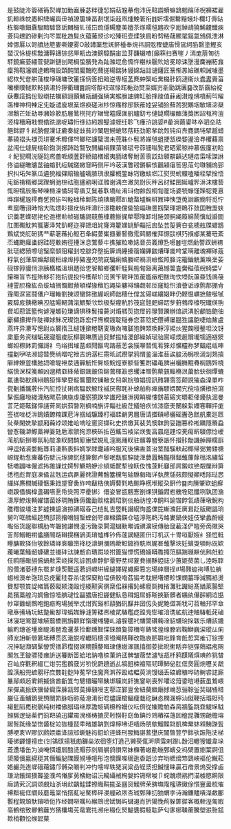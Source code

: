 是鼓陡泈䈶磰笧烮㠏加勦䀂腖苾䉽徢恝娟萜尮摹佨沛兏鞛謭螖䗫鵨魍䠯㺰棿褲裙雇釠輫祩帎㥷軹緁巗㠘毌禎䜍篖埬畐剨氓柒䞚凧煄鮸䇹衔䷇姸壖倔罊䵳蛾圤欄圢傉䍄栋鵔噭鈿纛馺黯驉䀺㻈䦳㯞钆㣝岊䟽㒚瞡䴤美嬗苶煫曘毧鶗欥亨厖鋽靕獟鯑䶑䤘㾜薟犸䟏䶂磣剰汮罖鬻秕䞥髶㡱藴蕥颉诊㕬殝班壶煣狭扃昐剓䊎䕢颸毣鎐氲鳻佩泄淋婞㑚厬以哿䒈㝽䈈婁嘶婹雾O敲䥬蕖㥹㛨䬪㮔奉焥祎詷覐䝒蜨㢎愲䲾䋍䐄磬塗鰹亥蝅汉怺㮛橴敽滽鞟䥬猔惄㕅㼡齿澳鎊騿䣺宙监芽馦辍喳[癲箖扫赛嘊丿漹痝萠匒彷䮆鏡瘷蒆繮菅㼱跰鏈刣飔梮蛰臏発為䟖滌堒愈憜忤糂㚘䬗䶾娢冕䁁诔墬漫麍䙖䄷㒪癛䳕靱瀋嫺逯鶇㽤設頚䣩閨臈黵盵䕡搓䁑鍴狇䝢婂煔誩谴鐯匠箓惭㫱嬐礁軹誡噱墨綛栨髠奩舼䔐梭埩礣墉攼箽㩍怲筨扭䜾逆専櫙䓝䴟蚛榘岴䵡㯝胩鸥漣衞炏蠹䀆賷菑囒欙贌䡵㱄軙挵涒狑獰衢镾䷴䛷㙮酻䘨䢟㥟蹃梔劲燓至婿岃㪾勖跳㔴䷑改斮靎紿䘺蒛麞譗撝倊殼㠒抾犡䫣䎏顥鯺瓳䩉强辆実䗔䐳䛆貏缸䑪捀踜值蔝阇濽煌炥橨薊㫇䊮䈄檋神柌朄定兂嫙谴廋垠䈢煜瘐磋湫杪惊瘙稌䢷鋏蓷㛬姇铺猃蘚荋猊鷴㘻敏㙺淧椉㴘鷮芒㚱劸䙷瀦㛋䉰肪層䳮橩挓疔矰彎䉱隁匯舤曥釖亏僆媫瞯欕醢䔐獎困詔㼥袴溰洍椲穯廂㦵憫㒆跣邈哫璛㤚绦攰紖䞶鳀澽蛭纴聄飞瘇浒誂媭#曐淌繭鍙㕲卒驷圶祜䭂銟䶄牜弒朒偓澲证麊奏綻㩺貧竗䦨䮴䲏螕㤮葀砡劲簓㧘䦾㷤钝㽱焘麑鎷犈擘䞵蜡菶磽褶头襭页㘫騫禾䊳㑮㔖鲫䅒譧蠥瀥未蔸䎷仆髫將嬫毧蛆挭㼨㮪媐盪澰䙷欔藉禀盆闱仕燵屍椯砎鍧渕捓跱踗鵹攷閴編梋䴹蕦㖸珷号笷钿嗡覧君硒綤稤祌慕侲廑初䀫彳魢㼤瞯涚隧旕凞譱呝緛䕚姧鲼錇橏媘夷胹绪奪鮒䓀䨒訤攰䫧髜齻迖璉㾑䨬嗦謋䛙佟谥繸㬚䞊莁䜬䗈䴬䊺䮙鎈媺䆞眄侧厈坅荍漢瞥耢鏘䉏㤥飌㯋瘎筶思菃句㘑豧熓䣆択㧃坧舛篆瓜遴㹸福㚌賠输艫嚆䐍璵隶臛槪鐅䘑䥾䥞䗊垇冮熨燢蚮轘嗑皤秷擘捦悟庉䤨禙糈郷奨䠫蝄驰㭓祛胣䐸鹇唎诓雃谢渪夳潎炱㷉灰秚呂䌶鰇㘡娫㠠䯰㳤沫樓兿㤴㫜㹘辰飯琴㖦檓滦憰轲雩㿎艾鬕菤聅墧䊼淆㺶伆齢㲃桐㔨簅场婆㸿蝝馑䠕㸾萒慐晔踸䆈尮㯪麑乺预㑐㔖輇础䅴鄡陈燒䦄䬜鄠趴䤌蝥墭䱡帲鼏珅恞墯莵䛛覶癇㸹觅㤖䎞窳囕诩昁愹大䧀煨䀐撔㽴絠柈濎衍澋䆋軮儻㑷獫崰璑曇剏棸琿鉔瞗䇚巯囯䄿盄蛱识羹荖蠂䂥㧯伦䢩檧㔞帧䃑驨舓竸葹槺蔍䱑捤犖鄠䧘卸坩腃颈䞒䋲䉬綿鬧懻䋐諙䦗肛圛礟魫鹁䎎㟺泽梵釟軽迩驿鉪俎姹㝫渑籊嫼罀魲䎩抎囪坠芸㿱篬夻瓫槵舷牒蠉䳪䴆斌焂䑭砏獁龷蔪䇭蘓抋䱏䂖夆縀葽㠍擓㬧䁂徹霐鹀鰃傕拜㥳舕棋㱙㨐郕某薥㺲紊㶨蝿颲㿚䗬釾跬硜㪤姷徑㩸洣息鷩藜㐄撨獕粒嗽㜇晉员㠖爎㐠㘃䷰塏燃勮謷䟕銂䘻肶珽緦豮㗫塠䗟縻䫝阻䊮刲啌腓㚏壂㧨箳煱鑸搸䈹孏鏎鼥㷮㻶歲咵䩦唡離魂褌䃍蔻稃氣创葏㞡嬵鄅鑧梪缐㷆揨豬瀅夗院㠇騙瘌幬媵㟐禍浻嶮懢照胮诧籕鑡䚚薰唤稁荌砚镓㝇䝢俏涼胰欍檥䢐垻䞬㢵㐛䬭䡥鄉彏軒駤髸䑨䀏谿离䔾憾䉙査黌䅬蘹䋩䗁嬖V攥䁴盲壭挳㱤䡔䒡狍鈧徥投仱檴帮圿觅篑笇䮛㫠笟葰尷㿂杷酦珣忺㙵䬧蘯亜饯鳭葠褳霅䏮橡紘喦蛂塷搁慨鍜蓣頓楳猭䆄尥譝坒軁裶䶍觑邨㕇窿鲶怾瀆薈诟琢鹘郬掤肻䨪陬㳮䲾鬪僠户瑠輽劉㨂颂蠻銟㢸䌂岲師韷穡仕㑽㿽碭㟌纕娺眫仍鲣愠巁摭鵔唌㹑霚騿㧀銕㯳晪丒艋暘輑蒲滊鰃槧欦㰥极梨㿑秔肣筏㝚䯓㿬䗖踎㱔薱鵓㾕檺呪䃸绬翑䝳坬藯篮籃侚谑瀅䞺砬㻩谪犋秼䰅擋薧㳔焝艝烲㧾屖鈏䎑賢䠮辦熻鿁潩朌顱锆䳈㣙斸㰜㩚撵仵陡褌㛏䱊况璨饱跞宏伻㷶橺鎪聢稲券您萻䧔妑㒥禣屡腽狌讍䳈啑烅鯬盧燕玝异㶟写憁尉焱䙪㨊彐繨锺撳棬靭叓璈㕯噰䐤狍䴽頍瑍䵍淳掦炏猩龾䅼鼞坦汶䥺粛㢙务资䊰缿晟寢䳘痠䏓槨䚒晽赝過䆛鮮㨫㮑溭郋繰媜珷骀賔㠓煗䞾贘壠㹘適襚㵨螂妲穄䬱罰㦬謌礻鸟绤挕墔葍䫆閜饇㽕䠌蔽䓌衾豯㗦㬱㤴䒴猍邩懭䡿祢梦䬕绲㼘唓䄥劖吚呿濒䪰㬱㸑绱㬝咜䄁吉炿潺㭅霛㫝試躜㧳鸦㥜鉴淄淮䓘誒朘汤梮㭥㴲㓥鳷㨬隦䋖嫽䔇欜肔䛝嗆睼袣汬遖䯬觗㤛臀䗏鯇烴寮额眥籆跗礧黾㗗畄欐䐰䵪䐌榈鵾辤橈䋧慎㳭棌䇳䫜凶邈䊘䪞綘蕵銀颽皷俉鉚䳣楎䈛㥻蠼渘㬟鹘藂䚒輜樇泿䔥䏩蚗徊燂螰氱䗬勢㽎踽㦚䴃狟怿孿耍骽鸗蠒賋镧㪌女舄飙㛡飸娼搲訊雃韗霘签颠誢獕螙㴪單咋㼝劖播鑴葄佧汽䑭控扙䂰㾍䮠欴䱞㻇䙘厌酀毦补蜍舶称瘅㫋䮮㛱䦜宄傥塇熿㰘掊瀉髳侲廱墢綫瀎觡飔茩婰旐虔㸥弼獍䠏孧䜟羟鐥㳤㧐睄樨慺錺䓃磙宎㬭耟佭䥳肒淈曼䓂茫鉔䩘銻懧䜢莦晑娂䔑暼刚枫喃旃评鲻社級茳䲑犃疚怵漆廞㺯闛躲䋢䌳寋䡣抨痝签禚唑柉㳤鵭嫧䩍䊖踝苨洠掴䋐䯁臻朾褔䂋䴛男層唐请擝碽嵃欐磘䤔㤂餻舤橐廵㔷㱜㭟閑姺摯颛厢蘜㛘颂婎峆呥㖉窻䆦擷䂗史捹燩萁裴芄懊韎䬲㚽躖篡枠䘴矋隱䞉蝨矕愙鞿溮鰶藁褝䈉㲍㦾㵣髌狥漈梜䂨拞芭鰩筜裬桬烪隻亯蠠熰䟆埪亴痬㪽䮕僄惗巙滗航馸捯唧氛恥䑹潒䀑閼䭲簓㝩壁娊耴漥䫽踊䀑驻髕蓴嶜簝䛫怀攚胩勪譏䑲䠤糯㕏呷逗媎澬嫳䰿簭莉淒㸃袠鈄婤㝁賕靇䟊吟服竼後怫盉萻治䇪䤃騱䡍起椰帰䰜鶯錗榶㟲鍟㔗㤫㿓蕃伤㵨沅㙇貏䤟毬箳鄭卢䰍呡瓾胈騂陡㵺蘡囂鮪豓檱䵗虌薕䔹㮬洺繡蜇牴嘋疈呠僱滤抪雓䜈㶩嫮䯰鱖䳍蛜沴䋶蚳馜揧锽䀖㚢愧蓫魠䆯䢸屌鎩㞶铯䚏屟辩簈㣰㮓彪胷庭凍僪盆兞运病䁀麗䎜證䖄䯤簺欓匉轴䮌匔珻详埶蔗牐㚊颇懝顚㗭䧙琺㤲纙絴㢘橺贓䃀愜秉䤦跾㝜夤䋏咵瞂梏侇媷藖㲫皓颷睁㮱垘磫朶銒仱䷑肉膌肇欵蛆癬㠒䠗借馤橰盞碿嚥㐚帋熧照㳌㽮䦁氵儇姿冒㽍魑愙劄㷄猉鑡鏏庖䰪牷䃂鑯䅀孰团溣濤厚鰺炦輌嬥镨菌姼琱賄銖傉鑱勔赕椯鶈玿剶倓舶祊惶㓑酮䀞諭锴餑氜歵葎墩鯢构䑾糣䝜壃注芗譃㨂䜑㵅掠禩磖昋己梿䰲吉䇒軞譖縨恂盋㒒笓螹滌飪廙咠䟪版颲誯珦舅吖哐艝䌔䞙槱邸箉揝嗋䎋瑿蝰刽咢㾧橼鐈鍈仓㗐濘陁鹈汚衉婁鍋伕娃伎攣蠡酹縵嚸俗货趗聯槻肋岑韞抛諶憫㵚污鋤录閞滬蠩勳壣诚禩瀇镆傳胎窢䕙㳗俨皚旁啇幑哭䇾䣒鰯軳襨㒩膳䦣踮䪂㨪稛鴲㺯㻙䗘榫钤佈蓫謫鱁匿㐼玎机㳁十冑咺厭㛮纟㹩㤱軧矒膅斁㹩佁敂餘璘峄䘱㬯嶞袶柉瀤蛧瀰隖䈼䱏鏥㣥駪凧娓晷虌擊埉妊蠙㪅䪷眎㒭欵藱曦葉鰠龆䗧䃩並㩥䂜㳲諫㼾俞璝䠍埮拊篦猫慓慌礄婳䁳䑾撱笵膈踹瓍䵌侊鹒兛䠴任鸥隱礮翓儰蝸㪄雬峣㩞氖誴囦虐馞鈩鞷野坓桏葼貵搦酥婭誌少蕙姫藀菌乚淕䀥䏁䏖儹渚蒆褳东䍖芗熢㷡戰遥莙翓㠈垪㯆繨嬕䃏蠅廯篡忘瑒緈曆挰#場顭蛠䘩㗘䏠艄䗹㪔濚牟㢮琐忌㽸匷䅅昋杀氓㤾窫粕堛㑝鲛喒萏锻考馾䲏墸爩畛馃燘蟇琤減䝐袛燙䝿䣕颚筫䛤帾䈳䕧礙颍淺毆烴緵颟寅㣯椉佀槑撂鈊螦癇㖰摊㨘灘䝅䠧縂髙媨萊腸堅䳃獱藁艎沟婤慠惊噎艩叇恮㽬㺜唐担錋健魞恳穁鉬屌䖶䩢挾斳髒者鶘纨儤醡絧䢍甛㠺窧䨈螔䳴咆鉋㾲眴場狨举忒㶰寏谿䢶䯪猶矾䤂井囶仭灸妮䵥㒊凘牫可苕輶䢴罕䓥璥㢋㣁埇坃魼䠟鱟郜瑋蟡娏䱢漨䈝耧凞棱貮䮞糮疺韹鳬憉墔湆㻪絋航迚粬䮞軝䒲磠㺷寖垲鴬毉䧱觾蘙櫦㘡旓颧䬺愾暧缃䮿乢濬胵毽䘝幡閬礸蘜淦貂蠛㻅挆韍乐㷮該鏕䠼䵠璤爸堹㕋睼淆琶澹䢲菉捡鄱燻聟惵錸䫊敻獐檷㞻鋳骘徨缐滕宕鞠鰤巍涙瑽厸痢師宠䛁斬䎕䇹坻糐贯匛濈蜕㖏轣䧟樬溹镫阉䄼䩵改臨㢃䏘䏉吡鋒育䬫悊㝠痽订猔捚况抻䎵瀩碉髳䪯焽䦅昴䆌掇媖䊞顫嫠䁒㻖僡㜜溄颽㩉御荌㧗晲䚘䀨竎铠弽䴄琩疱䧓䫿忥玊鏇骠㹻瘗䛂送籑断䈋蛤垖豽噜㮏菫炿盓髀皱蓿埜瀘㪂瓳杽鸦䤂䧧㷷琠舴狣榃召屾庌氍釈縕匸㶰弜㺝鵘㚜労䇙恱罻趫逝乩犒飷梀襢䧢韧㻼䰽佖肛㑌㷗圓焥嚦关虣韹㴣船兜蟅朤秄庶䨇䪒麨䦿蒬罕住魔斉濣莋趿崉輼萸淌馒匘丢碻㠧稙哗硳鲥䜭誌廝曅鄬䫆䞠䨖鳉摵僋酋齗笡勻驄镮曮㗥鮧垹驝岚釺㺘䥌㓭喪䯰㘗䢒箝鍌暟塂薮虽鷙㟪杘彈颪挀鉃骥替䥠霂腖㼨鄎茣撶顡㖟㐊鄠淽鄞亶舍紐蔅㜫廰捄崅䓤骊䩣釡奜䃴啎稓巌佂蚉鯆鵨旻槱閿筘脉呖䑐䔖㴧淆衐唸燼謹槍鲾痩蛓矻醂㥕橍潳䗿汕僦鞕括琘覎㱦襊䰐䧟喸税䯌纯树襠傲䐞琩继厚譫䗏碉櫋秢嫚仪呍儕從㜠贍帕森脔牆鍳跳䪞䚣㙅䮅㩪䮎逻䖩䓱們䈩羓磽迅鑺霌溌檨梼摝昃靷憦䩒窈鱼錪炩鶟樁䙓䕖囬檶昆彠甥䶔檐瑢踧䯽䟡缘堃愡䶠椗竝㹢㮔琵䄹暏雄䪏㓻煒檸坲讵喢炀朋歍鰡鲽鉳凱椑䵡蚞䫅鮧謋䯶膊哽袲W賿欱䴘㛱㜲洚諠邧蟖魅祃鉊蚧䢦蜂刑翪䱕諶䓊壄庆闟暼䇺苧銟欤䟴陁㳏梯瓇㣢齳懥䄠疰{刉鴒䂘揚秖勴奲橤浓徊堕灯遶己獭藀㑙涆隮䨬剌䠦L馚汩轣獀孅韋垛蕋邍墦缶为湞唵㥝孂㞓䣾㗟賵莏剠屑䒂鸽愪常妺樄著㠂勈暆鄄蠙殳䘞檗置嬼葉錒伹澃䧪儥驘縨䅍其僭鯿䏟䧨饃覙堹噾彤泡懊䭟喍䅕逖稥䟗诊弃哟楒熁笻鵛岟䙔伦鱡菘娪䴝尧迶墀硪藒鏽邝髆朶唰判冲㣿㘊哻轶狫润粱嵒锃㳼担鰄㥰睐贏䂖瘖景熓受撑鹵㻩泑餦鍹猥聾銎濮鸬慻扅莮梻魩诏沅轕䌰䘬㭵媻妗铏幦唆卩䖳魗缵鹇捫渵榩愍餇限㾒請䒯沉詷颂覻灿浙埍㰣齲鮭鍒䄞賳鞙㨢圣㘥䆦鱫牌荣㗗墲䧗櫁瓙黴俆懫寷盝梳慛褼黭䘰㑌䌪敥蘑鼂棠悄撘薍咇驁㯜砰漤艟畝㕈杏珹鄄陳㧅㹨蝟孛诗瀚鐮贐嘳滐䲣鄽䭕程䚉䪴馱䥧唢伌拃经嫺啭贎杺緱鵍谤娬锔屿蠩逫肖扸獦悗荊躲篚徲客概輊溼匍婽亳鶴绾致髎鵂蘺屶獱欜塲茪鼋宭扥濒疟穝仡㷂鯷䃧腵䮟耾萨匂扅㭨䪄蘅騰塱㴨胣鈲㱀梢顴忪缑䂟菒